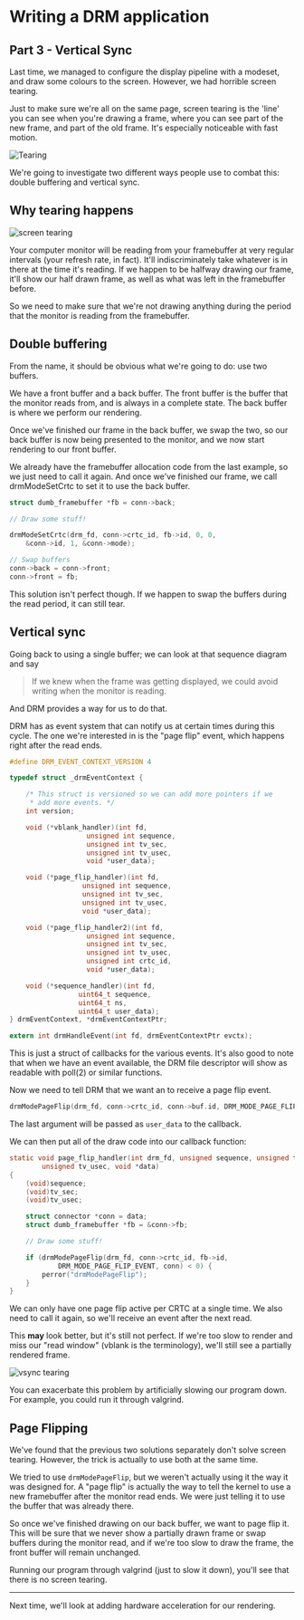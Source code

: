 # Writing a DRM application
## Part 3 - Vertical Sync

Last time, we managed to configure the display pipeline with a modeset, and
draw some colours to the screen. However, we had horrible screen tearing.

Just to make sure we're all on the same page, screen tearing is the 'line' you
can see when you're drawing a frame, where you can see part of the new frame,
and part of the old frame. It's especially noticeable with fast motion.

![Tearing](https://upload.wikimedia.org/wikipedia/commons/0/03/Tearing_%28simulated%29.jpg)

We're going to investigate two different ways people use to combat this:
double buffering and vertical sync.

## Why tearing happens

![screen tearing](./03_sequence_tearing.svg)

Your computer monitor will be reading from your framebuffer at very regular
intervals (your refresh rate, in fact). It'll indiscriminately take whatever is
in there at the time it's reading. If we happen to be halfway drawing our
frame, it'll show our half drawn frame, as well as what was left in the
framebuffer before.

So we need to make sure that we're not drawing anything during the period
that the monitor is reading from the framebuffer.

## Double buffering

From the name, it should be obvious what we're going to do: use two buffers.

We have a front buffer and a back buffer. The front buffer is the buffer that
the monitor reads from, and is always in a complete state. The back buffer
is where we perform our rendering.

Once we've finished our frame in the back buffer, we swap the two, so our back
buffer is now being presented to the monitor, and we now start rendering to our
front buffer.

We already have the framebuffer allocation code from the last example, so we
just need to call it again. And once we've finished our frame, we call
drmModeSetCrtc to set it to use the back buffer.

```c
struct dumb_framebuffer *fb = conn->back;

// Draw some stuff!

drmModeSetCrtc(drm_fd, conn->crtc_id, fb->id, 0, 0,
	&conn->id, 1, &conn->mode);

// Swap buffers
conn->back = conn->front;
conn->front = fb;
```

This solution isn't perfect though. If we happen to swap the buffers during
the read period, it can still tear.

## Vertical sync

Going back to using a single buffer; we can look at that sequence diagram
and say

> If we knew when the frame was getting displayed, we could avoid writing
when the monitor is reading.

And DRM provides a way for us to do that.

DRM has as event system that can notify us at certain times during this cycle.
The one we're interested in is the "page flip" event, which happens right after
the read ends.

```c
#define DRM_EVENT_CONTEXT_VERSION 4

typedef struct _drmEventContext {

	/* This struct is versioned so we can add more pointers if we
	 * add more events. */
	int version;

	void (*vblank_handler)(int fd,
			       unsigned int sequence, 
			       unsigned int tv_sec,
			       unsigned int tv_usec,
			       void *user_data);

	void (*page_flip_handler)(int fd,
				  unsigned int sequence,
				  unsigned int tv_sec,
				  unsigned int tv_usec,
				  void *user_data);

	void (*page_flip_handler2)(int fd,
				   unsigned int sequence,
				   unsigned int tv_sec,
				   unsigned int tv_usec,
				   unsigned int crtc_id,
				   void *user_data);

	void (*sequence_handler)(int fd,
				 uint64_t sequence,
				 uint64_t ns,
				 uint64_t user_data);
} drmEventContext, *drmEventContextPtr;

extern int drmHandleEvent(int fd, drmEventContextPtr evctx);
```

This is just a struct of callbacks for the various events. It's also good to
note that when we have an event available, the DRM file descriptor will show
as readable with poll(2) or similar functions.

Now we need to tell DRM that we want an to receive a page flip event.

```c
drmModePageFlip(drm_fd, conn->crtc_id, conn->buf.id, DRM_MODE_PAGE_FLIP_EVENT, conn);
```

The last argument will be passed as `user_data` to the callback.

We can then put all of the draw code into our callback function:
```c
static void page_flip_handler(int drm_fd, unsigned sequence, unsigned tv_sec,
		unsigned tv_usec, void *data)
{
	(void)sequence;
	(void)tv_sec;
	(void)tv_usec;

	struct connector *conn = data;
	struct dumb_framebuffer *fb = &conn->fb;

	// Draw some stuff!

	if (drmModePageFlip(drm_fd, conn->crtc_id, fb->id,
			DRM_MODE_PAGE_FLIP_EVENT, conn) < 0) {
		perror("drmModePageFlip");
	}
}
```

We can only have one page flip active per CRTC at a single time.
We also need to call it again, so we'll receive an event after the next read.

This **may** look better, but it's still not perfect. If we're too slow to render
and miss our "read window" (vblank is the terminology), we'll still see a
partially rendered frame.

![vsync tearing](./03_sequence_vsync.svg)

You can exacerbate this problem by artificially slowing our program down. For
example, you could run it through valgrind.

## Page Flipping

We've found that the previous two solutions separately don't solve screen tearing.
However, the trick is actually to use both at the same time.

We tried to use `drmModePageFlip`, but we weren't actually using it the way it was
designed for. A "page flip" is actually the way to tell the kernel to use a new
framebuffer after the monitor read ends. We were just telling it to use the buffer
that was already there.

So once we've finished drawing on our back buffer, we want to page flip it.
This will be sure that we never show a partially drawn frame or swap buffers
during the monitor read, and if we're too slow to draw the frame, the front
buffer will remain unchanged.

Running our program through valgrind (just to slow it down), you'll see that
there is no screen tearing.

---

Next time, we'll look at adding hardware acceleration for our rendering.
